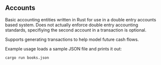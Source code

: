 ## Accounts

Basic accounting entities written in Rust for use in a double entry accounts based system. Does not actually enforce double entry accounting standards, specifiying the second account in a transaction is optional.

Supports generating transactions to help model future cash flows.

Example usage loads a sample JSON file and prints it out:
```bash
cargo run books.json
```
